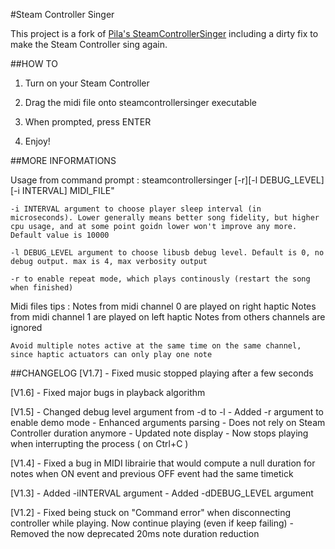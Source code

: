 #Steam Controller Singer

This project is a fork of [Pila's SteamControllerSinger](https://gitlab.com/Pilatomic/SteamControllerSinger) including a dirty fix to make the Steam Controller sing again.

##HOW TO

1. Turn on your Steam Controller

2. Drag the midi file onto steamcontrollersinger executable

3. When prompted, press ENTER

4. Enjoy!


##MORE INFORMATIONS

Usage from command prompt :
	steamcontrollersinger [-r][-l DEBUG_LEVEL] [-i INTERVAL] MIDI_FILE"

	-i INTERVAL argument to choose player sleep interval (in microseconds). Lower generally means better song fidelity, but higher cpu usage, and at some point goidn lower won't improve any more. Default value is 10000

	-l DEBUG_LEVEL argument to choose libusb debug level. Default is 0, no debug output. max is 4, max verbosity output
	
	-r to enable repeat mode, which plays continously (restart the song when finished)


Midi files tips :
	Notes from midi channel 0 are played on right haptic
	Notes from midi channel 1 are played on left haptic
	Notes from others channels are ignored

	Avoid multiple notes active at the same time on the same channel, since haptic actuators can only play one note

##CHANGELOG
[V1.7]
    - Fixed music stopped playing after a few seconds

[V1.6]
	- Fixed major bugs in playback algorithm

[V1.5]
	- Changed debug level argument from -d to -l
	- Added -r argument to enable demo mode
	- Enhanced arguments parsing
	- Does not rely on Steam Controller duration anymore
	- Updated note display
	- Now stops playing when interrupting the process ( on Ctrl+C )

[V1.4]
	- Fixed a bug in MIDI librairie that would compute a null duration for notes when ON event and previous OFF event had the same timetick

[V1.3]
	- Added -iINTERVAL argument
	- Added -dDEBUG_LEVEL argument 

[V1.2]
	- Fixed being stuck on "Command error" when disconnecting controller while playing. Now continue playing (even if keep failing)
	- Removed the now deprecated 20ms note duration reduction
